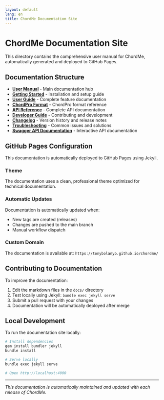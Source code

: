 ```yaml
---
layout: default
lang: en
title: ChordMe Documentation Site
---
```


# ChordMe Documentation Site

This directory contains the comprehensive user manual for ChordMe, automatically generated and deployed to GitHub Pages.

## Documentation Structure

- **[User Manual](README.html)** - Main documentation hub
- **[Getting Started](getting-started.html)** - Installation and setup guide
- **[User Guide](user-guide.html)** - Complete feature documentation
- **[ChordPro Format](chordpro-format.html)** - ChordPro format reference
- **[API Reference](api-reference.html)** - Complete API documentation
- **[Developer Guide](developer-guide.html)** - Contributing and development
- **[Changelog](changelog.html)** - Version history and release notes
- **[Troubleshooting](troubleshooting.html)** - Common issues and solutions
- **[Swagger API Documentation](swagger.html)** - Interactive API documentation

## GitHub Pages Configuration

This documentation is automatically deployed to GitHub Pages using Jekyll.

### Theme

The documentation uses a clean, professional theme optimized for technical documentation.

### Automatic Updates

Documentation is automatically updated when:
- New tags are created (releases)
- Changes are pushed to the main branch
- Manual workflow dispatch

### Custom Domain

The documentation is available at: `https://tonybolanyo.github.io/chordme/`

## Contributing to Documentation

To improve the documentation:

1. Edit the markdown files in the `docs/` directory
2. Test locally using Jekyll: `bundle exec jekyll serve`
3. Submit a pull request with your changes
4. Documentation will be automatically deployed after merge

## Local Development

To run the documentation site locally:

```bash
# Install dependencies
gem install bundler jekyll
bundle install

# Serve locally
bundle exec jekyll serve

# Open http://localhost:4000
```

---

*This documentation is automatically maintained and updated with each release of ChordMe.*